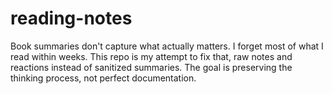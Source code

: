 # reading-notes
Book summaries don't capture what actually matters. I forget most of what I read within weeks.
This repo is my attempt to fix that, raw notes and reactions instead of sanitized summaries. The goal is preserving the thinking process, not perfect documentation.